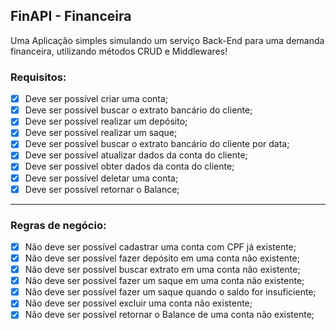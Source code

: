 ## FinAPI - Financeira

Uma Aplicação simples simulando um serviço Back-End para uma demanda financeira, utilizando métodos CRUD e Middlewares!

### Requisitos:

- [x]   Deve ser possível criar uma conta;
- [x]   Deve ser possível buscar o extrato bancário do cliente;
- [x]   Deve ser possível realizar um depósito; 
- [x]   Deve ser possível realizar um saque;
- [x]   Deve ser possível buscar o extrato bancário do cliente por data;
- [x]   Deve ser possível atualizar dados da conta do cliente; 
- [x]   Deve ser possível obter dados da conta do cliente; 
- [x]   Deve ser possível deletar uma conta;
- [x]   Deve ser possível retornar o Balance;

--- 

### Regras de negócio:

- [x]   Não deve ser possível cadastrar uma conta com CPF já existente;
- [x]   Não deve ser possível fazer depósito em uma conta não existente;
- [x]   Não deve ser possível buscar extrato em uma conta não existente;
- [x]   Não deve ser possível fazer um saque em uma conta não existente;
- [x]   Não deve ser possível fazer um saque quando o saldo for insuficiente;
- [x]   Não deve ser possível excluir uma conta não existente;
- [x]   Não deve ser possível retornar o Balance de uma conta não existente;